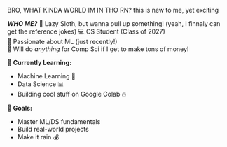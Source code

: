 BRO, WHAT KINDA WORLD IM IN THO RN? this is new to me, yet exciting 

***WHO ME?***
🦥 Lazy Sloth, but wanna pull up something!   (yeah, i finnaly can get the reference jokes)
💻 CS Student (Class of 2027)  
🤖 Passionate about ML (just recently!)  
💸 Will do *anything* for Comp Sci if I get to make tons of money! 

🚀 **Currently Learning:**  
- Machine Learning 🤖  
- Data Science 📊  
- Building cool stuff on Google Colab 🔥  

🎯 **Goals:**  
- Master ML/DS fundamentals  
- Build real-world projects  
- Make it rain 💰

